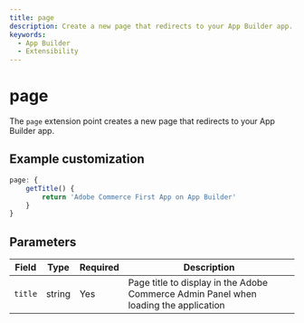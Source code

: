 ```yaml
---
title: page
description: Create a new page that redirects to your App Builder app.
keywords:
  - App Builder
  - Extensibility
---
```


# page

The `page` extension point creates a new page that redirects to your App Builder app.

## Example customization

```javascript
page: {
    getTitle() {
        return 'Adobe Commerce First App on App Builder'
    }
}
```

## Parameters

| Field | Type | Required | Description |
| --- | --- | --- | --- |
| `title` | string | Yes | Page title to display in the Adobe Commerce Admin Panel when loading the application |
